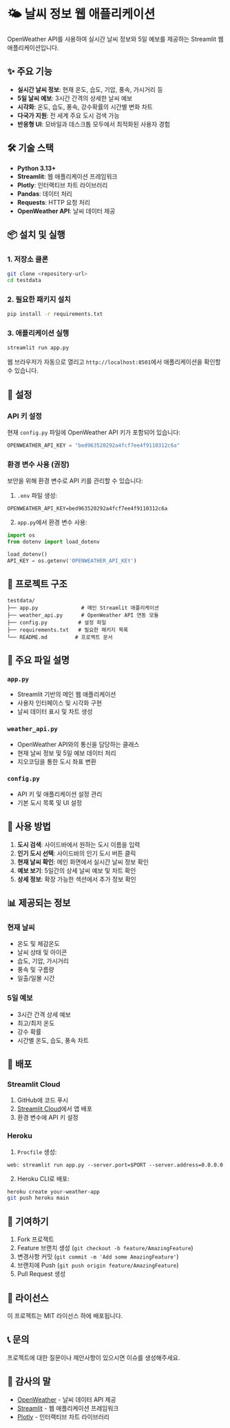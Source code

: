 # 🌤️ 날씨 정보 웹 애플리케이션

OpenWeather API를 사용하여 실시간 날씨 정보와 5일 예보를 제공하는 Streamlit 웹 애플리케이션입니다.

## ✨ 주요 기능

- **실시간 날씨 정보**: 현재 온도, 습도, 기압, 풍속, 가시거리 등
- **5일 날씨 예보**: 3시간 간격의 상세한 날씨 예보
- **시각화**: 온도, 습도, 풍속, 강수확률의 시간별 변화 차트
- **다국가 지원**: 전 세계 주요 도시 검색 가능
- **반응형 UI**: 모바일과 데스크톱 모두에서 최적화된 사용자 경험

## 🛠️ 기술 스택

- **Python 3.13+**
- **Streamlit**: 웹 애플리케이션 프레임워크
- **Plotly**: 인터랙티브 차트 라이브러리
- **Pandas**: 데이터 처리
- **Requests**: HTTP 요청 처리
- **OpenWeather API**: 날씨 데이터 제공

## 📦 설치 및 실행

### 1. 저장소 클론

```bash
git clone <repository-url>
cd testdata
```

### 2. 필요한 패키지 설치

```bash
pip install -r requirements.txt
```

### 3. 애플리케이션 실행

```bash
streamlit run app.py
```

웹 브라우저가 자동으로 열리고 `http://localhost:8501`에서 애플리케이션을 확인할 수 있습니다.

## 🔧 설정

### API 키 설정

현재 `config.py` 파일에 OpenWeather API 키가 포함되어 있습니다:

```python
OPENWEATHER_API_KEY = "bed963520292a4fcf7ee4f9110312c6a"
```

### 환경 변수 사용 (권장)

보안을 위해 환경 변수로 API 키를 관리할 수 있습니다:

1. `.env` 파일 생성:
```
OPENWEATHER_API_KEY=bed963520292a4fcf7ee4f9110312c6a
```

2. `app.py`에서 환경 변수 사용:
```python
import os
from dotenv import load_dotenv

load_dotenv()
API_KEY = os.getenv('OPENWEATHER_API_KEY')
```

## 📁 프로젝트 구조

```
testdata/
├── app.py              # 메인 Streamlit 애플리케이션
├── weather_api.py      # OpenWeather API 연동 모듈
├── config.py          # 설정 파일
├── requirements.txt   # 필요한 패키지 목록
└── README.md         # 프로젝트 문서
```

## 🎯 주요 파일 설명

### `app.py`
- Streamlit 기반의 메인 웹 애플리케이션
- 사용자 인터페이스 및 시각화 구현
- 날씨 데이터 표시 및 차트 생성

### `weather_api.py`
- OpenWeather API와의 통신을 담당하는 클래스
- 현재 날씨 정보 및 5일 예보 데이터 처리
- 지오코딩을 통한 도시 좌표 변환

### `config.py`
- API 키 및 애플리케이션 설정 관리
- 기본 도시 목록 및 UI 설정

## 🌟 사용 방법

1. **도시 검색**: 사이드바에서 원하는 도시 이름을 입력
2. **인기 도시 선택**: 사이드바의 인기 도시 버튼 클릭
3. **현재 날씨 확인**: 메인 화면에서 실시간 날씨 정보 확인
4. **예보 보기**: 5일간의 상세 날씨 예보 및 차트 확인
5. **상세 정보**: 확장 가능한 섹션에서 추가 정보 확인

## 📊 제공되는 정보

### 현재 날씨
- 온도 및 체감온도
- 날씨 상태 및 아이콘
- 습도, 기압, 가시거리
- 풍속 및 구름량
- 일출/일몰 시간

### 5일 예보
- 3시간 간격 상세 예보
- 최고/최저 온도
- 강수 확률
- 시간별 온도, 습도, 풍속 차트

## 🚀 배포

### Streamlit Cloud
1. GitHub에 코드 푸시
2. [Streamlit Cloud](https://streamlit.io/cloud)에서 앱 배포
3. 환경 변수에 API 키 설정

### Heroku
1. `Procfile` 생성:
```
web: streamlit run app.py --server.port=$PORT --server.address=0.0.0.0
```

2. Heroku CLI로 배포:
```bash
heroku create your-weather-app
git push heroku main
```

## 🤝 기여하기

1. Fork 프로젝트
2. Feature 브랜치 생성 (`git checkout -b feature/AmazingFeature`)
3. 변경사항 커밋 (`git commit -m 'Add some AmazingFeature'`)
4. 브랜치에 Push (`git push origin feature/AmazingFeature`)
5. Pull Request 생성

## 📝 라이선스

이 프로젝트는 MIT 라이선스 하에 배포됩니다.

## 📞 문의

프로젝트에 대한 질문이나 제안사항이 있으시면 이슈를 생성해주세요.

## 🙏 감사의 말

- [OpenWeather](https://openweathermap.org/) - 날씨 데이터 API 제공
- [Streamlit](https://streamlit.io/) - 웹 애플리케이션 프레임워크
- [Plotly](https://plotly.com/) - 인터랙티브 차트 라이브러리